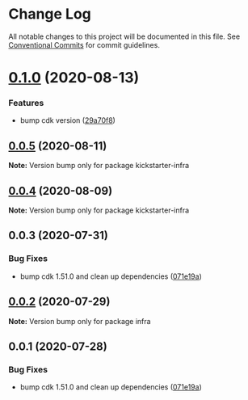# Change Log

All notable changes to this project will be documented in this file.
See [Conventional Commits](https://conventionalcommits.org) for commit guidelines.

# [0.1.0](https://git-codecommit.us-west-2.amazonaws.com/v1/repos/Deathstar/compare/kickstarter-infra@0.0.5...kickstarter-infra@0.1.0) (2020-08-13)


### Features

* bump cdk version ([29a70f8](https://git-codecommit.us-west-2.amazonaws.com/v1/repos/Deathstar/commits/29a70f87e5da947cc81721048e71fd2fe889a759))





## [0.0.5](https://git-codecommit.us-west-2.amazonaws.com/v1/repos/Deathstar/compare/kickstarter-infra@0.0.4...kickstarter-infra@0.0.5) (2020-08-11)

**Note:** Version bump only for package kickstarter-infra





## [0.0.4](https://git-codecommit.us-west-2.amazonaws.com/v1/repos/Deathstar/compare/kickstarter-infra@0.0.3...kickstarter-infra@0.0.4) (2020-08-09)

**Note:** Version bump only for package kickstarter-infra





## 0.0.3 (2020-07-31)


### Bug Fixes

* bump cdk 1.51.0 and clean up dependencies ([071e19a](https://git-codecommit.us-west-2.amazonaws.com/v1/repos/Deathstar/commits/071e19a615f489813cd064bb253dcd0ac34faff0))





## [0.0.2](https://git-codecommit.us-west-2.amazonaws.com/v1/repos/Deathstar/compare/infra@0.0.1...infra@0.0.2) (2020-07-29)

**Note:** Version bump only for package infra





## 0.0.1 (2020-07-28)


### Bug Fixes

* bump cdk 1.51.0 and clean up dependencies ([071e19a](https://git-codecommit.us-west-2.amazonaws.com/v1/repos/Deathstar/commits/071e19a615f489813cd064bb253dcd0ac34faff0))
